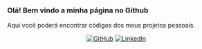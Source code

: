 ### Olá! Bem vindo a minha página no Github

Aqui você poderá encontrar códigos dos meus projetos pessoais.




<p align="center">
	<a href="https://github.com/siq.andressa"><img src="https://img.shields.io/github/followers/terrytangyuan.svg?label=GitHub&style=social" alt="GitHub"></a>
	<a href="https://www.linkedin.com/in/andressasiqueira/"><img src="https://img.shields.io/badge/LinkedIn--_.svg?style=social&logo=linkedin" alt="LinkedIn"></a>
	<!-- <a href="https://github.com/sponsors/terrytangyuan"><img src="https://img.shields.io/badge/Sponsors--_.svg?style=social&logo=github&logoColor=EA4AAA" alt="Sponsors"></a>
	<a href="https://scholar.google.com/citations?user=2GYttqUAAAAJ&hl=en"><img src="https://img.shields.io/badge/Citations-1.3k-_.svg?style=social&logo=google-scholar" alt="Scholars"></a>
	<a href="https://www.zhihu.com/people/terrytangyuan"><img src="https://img.shields.io/badge/知乎--_.svg?style=social&logo=zhihu" alt="知乎"></a>
	<a href="https://weibo.com/5681818134"><img src="https://img.shields.io/badge/微博--_.svg?style=social&logo=sina-weibo" alt="微博"></a> -->
</p>


<!--
**siqandressa/siqandressa** is a ✨ _special_ ✨ repository because its `README.md` (this file) appears on your GitHub profile.

Here are some ideas to get you started:

- 🔭 I’m currently working on ...
- 🌱 I’m currently learning ...
- 👯 I’m looking to collaborate on ...
- 🤔 I’m looking for help with ...
- 💬 Ask me about ...
- 📫 How to reach me: ...
- 😄 Pronouns: ...
- ⚡ Fun fact: ...
-->
